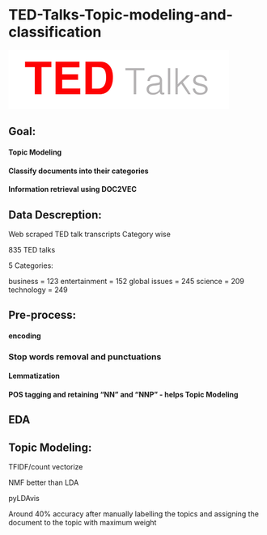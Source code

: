 # TED-Talks-Topic-modeling-and-classification

![alt tag](img.png)

## Goal:

#### Topic Modeling 

#### Classify documents into their categories

#### Information retrieval using DOC2VEC

## Data Descreption:

Web scraped TED talk transcripts Category wise

835 TED talks 

5 Categories: 

business = 123
entertainment = 152
global issues = 245
science = 209
technology = 249

## Pre-process:

#### encoding

### Stop words removal and punctuations

#### Lemmatization

#### POS tagging and retaining “NN” and “NNP” -  helps Topic Modeling

## EDA

## Topic Modeling:
TFIDF/count vectorize 

NMF better than LDA

pyLDAvis

Around 40% accuracy after manually labelling the topics and assigning the document to the topic with maximum weight 
